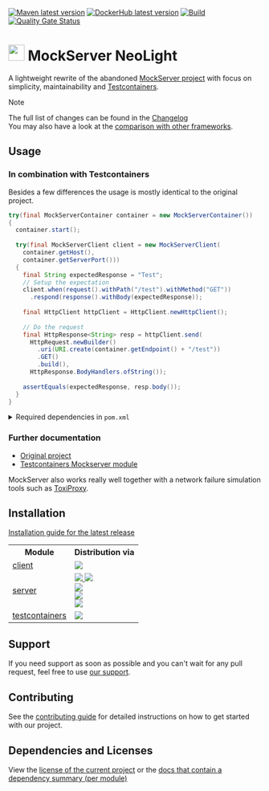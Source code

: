 [![Maven latest version](https://img.shields.io/maven-central/v/software.xdev.mockserver/client?logo=apache%20maven)](https://mvnrepository.com/artifact/software.xdev.mockserver/client)
[![DockerHub latest version](https://img.shields.io/docker/v/xdevsoftware/mockserver?sort=semver&logo=docker&label=DockerHub)](https://hub.docker.com/r/xdevsoftware/mockserver)
[![Build](https://img.shields.io/github/actions/workflow/status/xdev-software/mockserver-neolight/check-build.yml?branch=develop)](https://github.com/xdev-software/mockserver-neolight/actions/workflows/check-build.yml?query=branch%3Adevelop)
[![Quality Gate Status](https://sonarcloud.io/api/project_badges/measure?project=xdev-software_mockserver-neolight&metric=alert_status)](https://sonarcloud.io/dashboard?id=xdev-software_mockserver-neolight)

# <img src="./assets/logo.avif" height=32 /> MockServer NeoLight

A lightweight rewrite of the abandoned [MockServer project](https://github.com/mock-server/mockserver) with focus on simplicity, maintainability and [Testcontainers](https://java.testcontainers.org/).

> [!NOTE]
> The full list of changes can be found in the [Changelog](./CHANGELOG.md#100)<br/>
> You may also have a look at the [comparison with other frameworks](./docs/COMPARISON.md).

## Usage

### In combination with Testcontainers
Besides a few differences the usage is mostly identical to the original project.

```java
try(final MockServerContainer container = new MockServerContainer())
{
  container.start();
  
  try(final MockServerClient client = new MockServerClient(
    container.getHost(),
    container.getServerPort()))
  {
    final String expectedResponse = "Test";
    // Setup the expectation
    client.when(request().withPath("/test").withMethod("GET"))
      .respond(response().withBody(expectedResponse));
    
    final HttpClient httpClient = HttpClient.newHttpClient();
    
    // Do the request
    final HttpResponse<String> resp = httpClient.send(
      HttpRequest.newBuilder()
        .uri(URI.create(container.getEndpoint() + "/test"))
        .GET()
        .build(),
      HttpResponse.BodyHandlers.ofString());
    
    assertEquals(expectedResponse, resp.body());
  }
}
```

<details><summary>Required dependencies in <code>pom.xml</code></summary>

```xml
<dependency>
   <groupId>software.xdev.mockserver</groupId>
   <artifactId>client</artifactId>
   <version>...</version>
   <scope>test</scope>
</dependency>
<dependency>
   <groupId>software.xdev.mockserver</groupId>
   <artifactId>testcontainers</artifactId>
   <version>...</version>
   <scope>test</scope>
</dependency>
```

</details>

### Further documentation
* [Original project](https://www.mock-server.com/)
* [Testcontainers Mockserver module](https://java.testcontainers.org/modules/mockserver/)

MockServer also works really well together with a network failure simulation tools such as [ToxiProxy](https://java.testcontainers.org/modules/toxiproxy/).

## Installation
[Installation guide for the latest release](https://github.com/xdev-software/mockserver-neolight/releases/latest#Installation)

<table>
  <tr>
    <th>Module</th>
    <th>Distribution via</th>
  </tr>
  <tr>
    <td><a href="./client/">client</a></td>
    <td>
      <a href="https://mvnrepository.com/artifact/software.xdev.mockserver/client">
        <img src="https://img.shields.io/maven-central/v/software.xdev.mockserver/client?logo=apache%20maven"/>
      </a>
    </td>
  </tr>
  <tr>
    <td><a href="./server/">server</a></td>
    <td>
      <a href="https://hub.docker.com/r/xdevsoftware/mockserver">
        <img src="https://img.shields.io/docker/v/xdevsoftware/mockserver?sort=semver&logo=docker&label=DockerHub"/>
        <img src="https://img.shields.io/docker/pulls/xdevsoftware/mockserver?logo=docker&label=pulls"/>
      </a>
      <br/>
      <a href="https://github.com/xdev-software/mockserver-neolight/pkgs/container/mockserver-neolight">
        <img src="https://img.shields.io/badge/ghcr.io-available-blue?logo=docker"/>
      </a>
      <br/>
      <a href="https://github.com/xdev-software/mockserver-neolight/releases/latest">
        <img src="https://img.shields.io/github/v/release/xdev-software/mockserver-neolight?logo=apache%20maven&label=github"/>
      </a>
      <br/>
      <a href="https://mvnrepository.com/artifact/software.xdev.mockserver/server">
        <img src="https://img.shields.io/maven-central/v/software.xdev.mockserver/server?logo=apache%20maven"/>
    </td>
  </tr>
  <tr>
    <td><a href="./testcontainers/">testcontainers</a></td>
    <td>
      <a href="https://mvnrepository.com/artifact/software.xdev.mockserver/testcontainers">
        <img src="https://img.shields.io/maven-central/v/software.xdev.mockserver/testcontainers?logo=apache%20maven"/>
      </a>
    </td>
  </tr>
</table>

## Support
If you need support as soon as possible and you can't wait for any pull request, feel free to use [our support](https://xdev.software/en/services/support).

## Contributing
See the [contributing guide](./CONTRIBUTING.md) for detailed instructions on how to get started with our project.

## Dependencies and Licenses
View the [license of the current project](LICENSE) or the [docs that contain a dependency summary (per module)](https://xdev-software.github.io/mockserver-neolight/)
